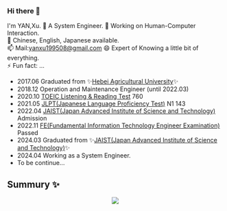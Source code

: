 ### Hi there 👋
I'm YAN,Xu.
🔭 A System Engineer.
🌱 Working on Human-Computer Interaction.  
👯 Chinese, English, Japanese available.  
📫 Mail:yanxu199508@gmail.com
😄 Expert of Knowing a little bit of everything.  
⚡ Fun fact: ...  



- 2017.06 Graduated from ✨[Hebei Agricultural University](https://english.hebau.edu.cn/index.htm)✨
- 2018.12 Operation and Maintenance Engineer (until 2022.03)
- 2020.10 [TOEIC Listening & Reading Test](https://www.iibc-global.org/toeic/test/lr/guide01.html) 760
- 2021.05 [JLPT(Japanese Language Proficiency Test)](https://www.jlpt.jp/) N1 143
- 2022.04 [JAIST(Japan Advanced Institute of Science and Technology)](https://www.jaist.ac.jp/index.html) Admission
- 2022.11 [FE(Fundamental Information Technology Engineer Examination)](https://www.jitec.ipa.go.jp/1_11seido/fe.html) Passed
- 2024.03 Graduated from ✨[JAIST(Japan Advanced Institute of Science and Technology)](https://www.jaist.ac.jp/index.html)✨
- 2024.04 Working as a System Engineer.
- To be continue...
<!--
**yanxu1995/yanxu1995** is a ✨ _special_ ✨ repository because its `README.md` (this file) appears on your GitHub profile.

Here are some ideas to get you started:

- 🔭 I’m currently working on ...
- 🌱 I’m currently learning ...
- 👯 I’m looking to collaborate on ...
- 🤔 I’m looking for help with ...
- 💬 Ask me about ...
- 📫 How to reach me: ...
- 😄 Pronouns: ...
- ⚡ Fun fact: ...
-->

## Summury ✨

<div align="center"> <img src="https://github-profile-trophy.vercel.app/?username=yanxu1995" /> </div>

